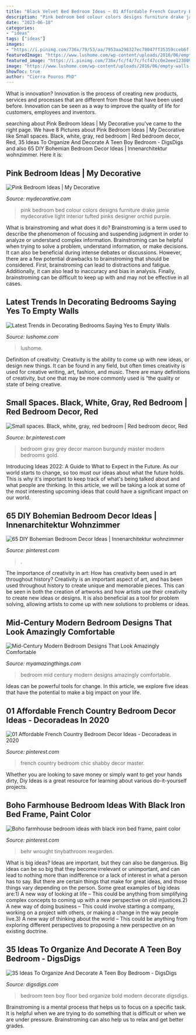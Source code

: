 ```yaml
---
title: "Black Velvet Bed Bedroom Ideas ~ 01 Affordable French Country Bedroom Decor Ideas"
description: "Pink bedroom bed colour colors designs furniture drake jamie mydecorative light interior tufted pinks designer orchid purple"
date: "2023-06-18"
categories:
- "ideas"
tags: ["ideas"]
images:
- "https://i.pinimg.com/736x/79/53/aa/7953aa298327ec78047ff35359cceb6f.jpg"
featuredImage: "https://www.lushome.com/wp-content/uploads/2016/06/empty-walls-modern-bedroom-design-ideas-1.jpg"
featured_image: "https://i.pinimg.com/736x/fc/f4/7c/fcf47cc0e2eee12300977de49c15b5b1--gray-red-bedroom-red-bedrooms.jpg"
image: "https://www.lushome.com/wp-content/uploads/2016/06/empty-walls-modern-bedroom-design-ideas-1.jpg"
ShowToc: true
author: "Cierra Pouros PhD"
---
```



What is innovation?
Innovation is the process of creating new products, services and processes that are different from those that have been used before. Innovation can be seen as a way to improve the quality of life for customers, employees and inventors.

	

		
searching about Pink Bedroom Ideas | My Decorative you've came to the right page. We have 8 Pictures about Pink Bedroom Ideas | My Decorative like Small spaces. Black, white, gray, red bedroom | Red bedroom decor, Red, 35 Ideas To Organize And Decorate A Teen Boy Bedroom - DigsDigs and also 65 DIY Bohemian Bedroom Decor Ideas | Innenarchitektur wohnzimmer. Here it is:
		
    
## Pink Bedroom Ideas | My Decorative

<img loading=lazy src="http://mydecorative.com/wp-content/uploads/2013/09/hot-pink-bedroom-color-schem.jpg" onerror="this.onerror=null;this.src='https://tse1.mm.bing.net/th?id=OIP.7WfYn_LRJl2yNqVgIlHrqAHaKH&amp;pid=15.1';" alt="Pink Bedroom Ideas | My Decorative">

_Source: mydecorative.com_

>pink bedroom bed colour colors designs furniture drake jamie mydecorative light interior tufted pinks designer orchid purple. 

	

What is brainstroming and what does it do?
Brainstroming is a term used to describe the phenomenon of focusing and suspending judgment in order to analyze or understand complex information. Brainstroming can be helpful when trying to solve a problem, understand information, or make decisions. It can also be beneficial during intense debates or discussions. However, there are a few potential drawbacks to brainstroming that should be considered. First, brainstroming can lead to distractions and fatigue. Additionally, it can also lead to inaccuracy and bias in analysis. Finally, brainstroming can be difficult to keep up with and may not be effective in all cases.

    
## Latest Trends In Decorating Bedrooms Saying Yes To Empty Walls

<img loading=lazy src="https://www.lushome.com/wp-content/uploads/2016/06/empty-walls-modern-bedroom-design-ideas-1.jpg" onerror="this.onerror=null;this.src='https://tse4.mm.bing.net/th?id=OIP.sizoCjc5gVNp0pa6U4i1PgAAAA&amp;pid=15.1';" alt="Latest Trends in Decorating Bedrooms Saying Yes to Empty Walls">

_Source: lushome.com_

>lushome. 

	

Definition of creativity:
Creativity is the ability to come up with new ideas, or design new things. It can be found in any field, but often times creativity is used for creative writing, art, fashion, and music. There are many definitions of creativity, but one that may be more commonly used is “the quality or state of being creative.

    
## Small Spaces. Black, White, Gray, Red Bedroom | Red Bedroom Decor, Red

<img loading=lazy src="https://i.pinimg.com/736x/fc/f4/7c/fcf47cc0e2eee12300977de49c15b5b1--gray-red-bedroom-red-bedrooms.jpg" onerror="this.onerror=null;this.src='https://tse3.mm.bing.net/th?id=OIP.moMR7HDvUxO4zcuqpsugFgHaJ3&amp;pid=15.1';" alt="Small spaces. Black, white, gray, red bedroom | Red bedroom decor, Red">

_Source: br.pinterest.com_

>bedroom gray grey decor maroon burgundy master modern bedrooms gold. 

	

Introducing Ideas 2022: A Guide to What to Expect in the Future. As our world starts to change, so too must our ideas about what the future holds. This is why it's important to keep track of what's being talked about and what people are thinking. In this article, we will be taking a look at some of the most interesting upcoming ideas that could have a significant impact on our world.

    
## 65 DIY Bohemian Bedroom Decor Ideas | Innenarchitektur Wohnzimmer

<img loading=lazy src="https://i.pinimg.com/736x/fa/26/f8/fa26f8d3ac8d845739bee687ac86049f.jpg" onerror="this.onerror=null;this.src='https://tse4.mm.bing.net/th?id=OIP.3K_bopi1l16dDRWT2TAQIgHaLH&amp;pid=15.1';" alt="65 DIY Bohemian Bedroom Decor Ideas | Innenarchitektur wohnzimmer">

_Source: pinterest.com_

>. 

	

The importance of creativity in art: How has creativity been used in art throughout history?
Creativity is an important aspect of art, and has been used throughout history to create unique and memorable pieces. This can be seen in both the creation of artworks and how artists use their creativity to create new ideas or designs. It is also beneficial as a tool for problem solving, allowing artists to come up with new solutions to problems or ideas.

    
## Mid-Century Modern Bedroom Designs That Look Amazingly Comfortable

<img loading=lazy src="http://myamazingthings.com/wp-content/uploads/2017/08/minimal-bedroom-5.jpg" onerror="this.onerror=null;this.src='https://tse1.mm.bing.net/th?id=OIP.cmH5FmwBtd8kTHelubmimgHaLH&amp;pid=15.1';" alt="Mid-Century Modern Bedroom Designs That Look Amazingly Comfortable">

_Source: myamazingthings.com_

>bedroom mid century modern designs amazingly comfortable. 

	

Ideas can be powerful tools for change. In this article, we explore five ideas that have the potential to make a big impact on your life.

    
## 01 Affordable French Country Bedroom Decor Ideas - Decoradeas In 2020

<img loading=lazy src="https://i.pinimg.com/736x/a9/6f/11/a96f11c260eaac86aaaf776f01c9eb58.jpg" onerror="this.onerror=null;this.src='https://tse4.mm.bing.net/th?id=OIP.hVDaa2oXNkl7_XuyeQOmoAHaKf&amp;pid=15.1';" alt="01 Affordable French Country Bedroom Decor Ideas - Decoradeas in 2020">

_Source: pinterest.com_

>french country bedroom chic shabby decor master. 

	

Whether you are looking to save money or simply want to get your hands dirty, Diy Ideas is a great resource for learning about various do-it-yourself projects.

    
## Boho Farmhouse Bedroom Ideas With Black Iron Bed Frame, Paint Color

<img loading=lazy src="https://i.pinimg.com/736x/79/53/aa/7953aa298327ec78047ff35359cceb6f.jpg" onerror="this.onerror=null;this.src='https://tse4.mm.bing.net/th?id=OIP.FtIkIK9yviax_g3lZ0aYBwHaLH&amp;pid=15.1';" alt="Boho farmhouse bedroom ideas with black iron bed frame, paint color">

_Source: pinterest.com_

>behr wrought tinybathroom rexgarden. 

	

What is big ideas?
Ideas are important, but they can also be dangerous. Big ideas can be so big that they become irrelevant or unimportant, and can lead to nothing more than indifference or a lack of interest in what a person has to say. But there are certain things that make for great ideas, and those things vary depending on the person. Some great examples of big ideas are:1) A new way of looking at life – This could be anything from simplifying complex concepts to coming up with a new perspective on old injustices.2) A new way of doing business – This could involve starting a company, working on a project with others, or making a change in the way people live.3) A new way of thinking about the world – This could be anything from exploring different perspectives to proposing a new perspective on an existing doctrine.

    
## 35 Ideas To Organize And Decorate A Teen Boy Bedroom - DigsDigs

<img loading=lazy src="https://www.digsdigs.com/photos/2016/07/07-modern-bold-bedroom-with-a-bed-on-the-floor.jpg" onerror="this.onerror=null;this.src='https://tse1.mm.bing.net/th?id=OIP.mHMZZgfE5Nb9f8Zy_dIlZwAAAA&amp;pid=15.1';" alt="35 Ideas To Organize And Decorate A Teen Boy Bedroom - DigsDigs">

_Source: digsdigs.com_

>bedroom teen boy floor bed organize bold modern decorate digsdigs. 

	

Brainstroming is a mental process that helps us to focus on a specific task. It is helpful when we are trying to do something that is difficult or when we are under pressure. Brainstroming can also help us to relax and get better grades.

